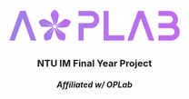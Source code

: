 <h1 align="center">
  <br/>
  <a href="http://oplab.im.ntu.edu.tw"><img src="./aoplab_logo.png" alt="orchid-mahjong" width="300"/></a>
  <br/>
</h1>


<h3 align="center">NTU IM Final Year Project</h3>
<h5 align="center">Affiliated w/ OPLab</h5>
